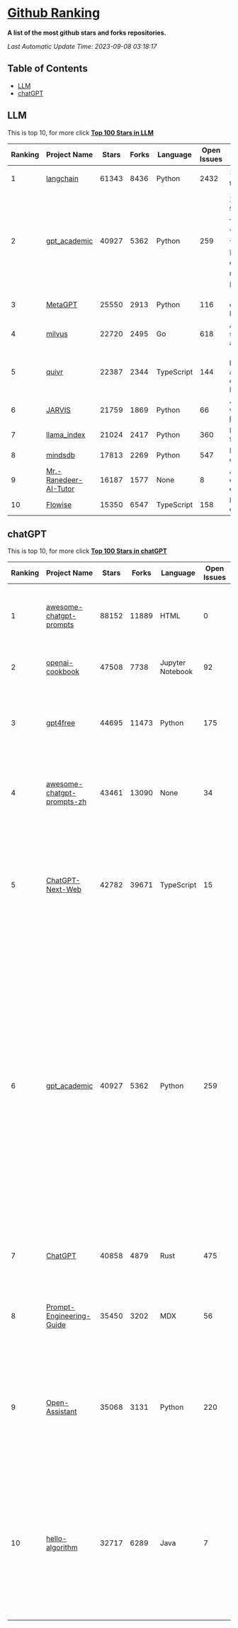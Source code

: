 [Github Ranking](./README.md)
==========

**A list of the most github stars and forks repositories.**

*Last Automatic Update Time: 2023-09-08 03:18:17*

## Table of Contents
 * [LLM](#LLM)
 * [chatGPT](#chatGPT)

## LLM

This is top 10, for more click **[Top 100 Stars in LLM](Top100/LLM.md)**

| Ranking | Project Name | Stars | Forks | Language | Open Issues | Description | Last Commit |
| ------- | ------------ | ----- | ----- | -------- | ----------- | ----------- | ----------- |
| 1 | [langchain](https://github.com/langchain-ai/langchain) | 61343 | 8436 | Python | 2432 | ⚡ Building applications with LLMs through composability ⚡ | 2023-09-08T03:04:56Z |
| 2 | [gpt_academic](https://github.com/binary-husky/gpt_academic) | 40927 | 5362 | Python | 259 | 为ChatGPT/GLM提供实用化交互界面，特别优化论文阅读/润色/写作体验，模块化设计，支持自定义快捷按钮&函数插件，支持Python和C++等项目剖析&自译解功能，PDF/LaTex论文翻译&总结功能，支持并行问询多种LLM模型，支持chatglm2等本地模型。兼容文心一言, moss, llama2, rwkv, claude2, 通义千问, 书生, 讯飞星火等。 | 2023-09-08T03:11:58Z |
| 3 | [MetaGPT](https://github.com/geekan/MetaGPT) | 25550 | 2913 | Python | 116 | 🌟 The Multi-Agent Framework: Given one line Requirement, return PRD, Design, Tasks, Repo | 2023-09-07T22:22:14Z |
| 4 | [milvus](https://github.com/milvus-io/milvus) | 22720 | 2495 | Go | 618 | A cloud-native vector database, storage for next generation AI applications | 2023-09-08T03:10:17Z |
| 5 | [quivr](https://github.com/StanGirard/quivr) | 22387 | 2344 | TypeScript | 144 | 🧠 Your Second Brain supercharged by Generative AI 🧠 Dump all your files and chat with your personal assistant on your files & more using GPT 3.5/4, Private, Anthropic, VertexAI, LLMs... | 2023-09-07T20:57:08Z |
| 6 | [JARVIS](https://github.com/microsoft/JARVIS) | 21759 | 1869 | Python | 66 | JARVIS, a system to connect LLMs with ML community. Paper: https://arxiv.org/pdf/2303.17580.pdf | 2023-08-25T17:23:43Z |
| 7 | [llama_index](https://github.com/jerryjliu/llama_index) | 21024 | 2417 | Python | 360 | LlamaIndex (GPT Index) is a data framework for your LLM applications | 2023-09-08T02:51:43Z |
| 8 | [mindsdb](https://github.com/mindsdb/mindsdb) | 17813 | 2269 | Python | 547 | MindsDB connects AI models to databases. | 2023-09-08T02:14:34Z |
| 9 | [Mr.-Ranedeer-AI-Tutor](https://github.com/JushBJJ/Mr.-Ranedeer-AI-Tutor) | 16187 | 1577 | None | 8 | A GPT-4 AI Tutor Prompt for customizable personalized learning experiences. | 2023-08-31T05:52:22Z |
| 10 | [Flowise](https://github.com/FlowiseAI/Flowise) | 15350 | 6547 | TypeScript | 158 | Drag & drop UI to build your customized LLM flow | 2023-09-07T15:16:30Z |


## chatGPT

This is top 10, for more click **[Top 100 Stars in chatGPT](Top100/chatGPT.md)**

| Ranking | Project Name | Stars | Forks | Language | Open Issues | Description | Last Commit |
| ------- | ------------ | ----- | ----- | -------- | ----------- | ----------- | ----------- |
| 1 | [awesome-chatgpt-prompts](https://github.com/f/awesome-chatgpt-prompts) | 88152 | 11889 | HTML | 0 | This repo includes ChatGPT prompt curation to use ChatGPT better. | 2023-09-01T00:35:03Z |
| 2 | [openai-cookbook](https://github.com/openai/openai-cookbook) | 47508 | 7738 | Jupyter Notebook | 92 | Examples and guides for using the OpenAI API | 2023-09-08T02:17:10Z |
| 3 | [gpt4free](https://github.com/xtekky/gpt4free) | 44695 | 11473 | Python | 175 | The official gpt4free repository \| various collection of powerful language models | 2023-09-07T18:04:39Z |
| 4 | [awesome-chatgpt-prompts-zh](https://github.com/PlexPt/awesome-chatgpt-prompts-zh) | 43461 | 13090 | None | 34 | ChatGPT 中文调教指南。各种场景使用指南。学习怎么让它听你的话。 | 2023-08-08T04:36:57Z |
| 5 | [ChatGPT-Next-Web](https://github.com/Yidadaa/ChatGPT-Next-Web) | 42782 | 39671 | TypeScript | 15 | A well-designed cross-platform ChatGPT UI (Web / PWA / Linux / Win / MacOS). 一键拥有你自己的跨平台 ChatGPT 应用。 | 2023-09-07T18:25:19Z |
| 6 | [gpt_academic](https://github.com/binary-husky/gpt_academic) | 40927 | 5362 | Python | 259 | 为ChatGPT/GLM提供实用化交互界面，特别优化论文阅读/润色/写作体验，模块化设计，支持自定义快捷按钮&函数插件，支持Python和C++等项目剖析&自译解功能，PDF/LaTex论文翻译&总结功能，支持并行问询多种LLM模型，支持chatglm2等本地模型。兼容文心一言, moss, llama2, rwkv, claude2, 通义千问, 书生, 讯飞星火等。 | 2023-09-08T03:11:58Z |
| 7 | [ChatGPT](https://github.com/lencx/ChatGPT) | 40858 | 4879 | Rust | 475 | 🔮 ChatGPT Desktop Application (Mac, Windows and Linux) | 2023-08-03T13:51:54Z |
| 8 | [Prompt-Engineering-Guide](https://github.com/dair-ai/Prompt-Engineering-Guide) | 35450 | 3202 | MDX | 56 | 🐙 Guides, papers, lecture, notebooks and resources for prompt engineering | 2023-09-07T15:01:30Z |
| 9 | [Open-Assistant](https://github.com/LAION-AI/Open-Assistant) | 35068 | 3131 | Python | 220 | OpenAssistant is a chat-based assistant that understands tasks, can interact with third-party systems, and retrieve information dynamically to do so. | 2023-09-05T00:51:29Z |
| 10 | [hello-algorithm](https://github.com/geekxh/hello-algorithm) | 32717 | 6289 | Java | 7 | 🌍 针对小白的算法训练 \| 包括四部分：①.大厂面经 ②.力扣图解  ③.千本开源电子书 ④.百张技术思维导图（项目花了上百小时，希望可以点 star 支持，🌹感谢~）推荐免费ChatGPT使用网站 | 2023-06-13T04:13:17Z |

